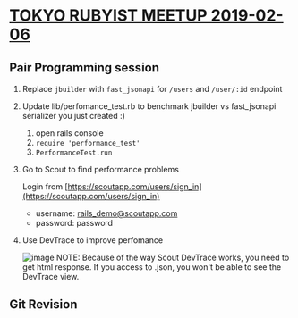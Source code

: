 # [TOKYO RUBYIST MEETUP 2019-02-06](https://trbmeetup.doorkeeper.jp/events/85868)

## Pair Programming session
1. Replace `jbuilder` with `fast_jsonapi` for `/users` and `/user/:id` endpoint

1. Update lib/perfomance_test.rb to benchmark jbuilder vs fast_jsonapi serializer you just created :)

    1. open rails console
    1. `require 'performance_test'`
    1. `PerformanceTest.run` 

1. Go to Scout to find performance problems

    Login from [https://scoutapp.com/users/sign_in](https://scoutapp.com/users/sign_in)
    - username: rails_demo@scoutapp.com
    - password: password

1. Use DevTrace to improve perfomance
    
    ![image](https://d2ddoduugvun08.cloudfront.net/items/0j2W063D2Q0W2C3F1s37/Screen%20Recording%202019-02-05%20at%2001.04%20PM.gif?X-CloudApp-Visitor-Id=2836786&v=f11608df)
    NOTE: Because of the way Scout DevTrace works, you need to get html response. If you access to .json, you won't be able to see the DevTrace view.


## Git Revision
